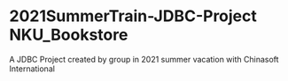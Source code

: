 # 2021SummerTrain-JDBC-Project NKU_Bookstore
A JDBC Project created by group in 2021 summer vacation with Chinasoft International

